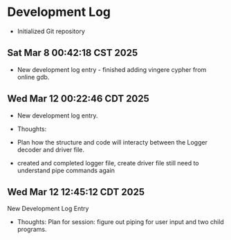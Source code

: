 # Development Log
- Initialized Git repository

## Sat Mar  8 00:42:18 CST 2025
- New development log entry - finished adding vingere cypher from online gdb.

## Wed Mar 12 00:22:46 CDT 2025
- New development log entry.

- Thoughts: 
- Plan how the structure and code will interacty between the Logger decoder and driver file.
- created and completed logger file, create driver file still need to understand pipe commands again

## Wed Mar 12 12:45:12 CDT 2025
 New Development Log Entry

- Thoughts: 
 Plan for session: figure out piping for user input and two child programs.
